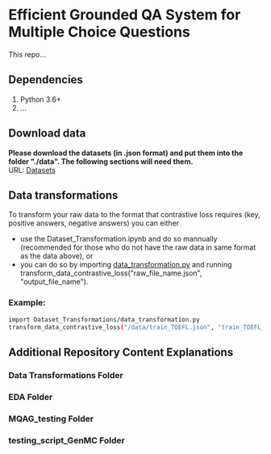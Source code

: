 # Efficient Grounded QA System for Multiple Choice Questions

This repo...


## Dependencies
1. Python 3.6+
2. ...


## Download data

**Please download the datasets (in .json format) and put them into the folder "./data". The following sections will need them.** <br>
URL: [Datasets](https://drive.google.com/drive/folders/1zXiU0i5Ma2Km0ce3TjEwyjQw2SbzA3C-?usp=sharing)


## Data transformations
To transform your raw data to the format that contrastive loss requires (key, positive answers, negative answers) you can either
- use the Dataset_Transformation.ipynb and do so mannually (recommended for those who do not have the raw data in same format as the data above), or
- you can do so by importing [data_transformation.py](https://github.com/anastasia-s02/QA-system-for-MCQ/blob/main/Dataset%20Transformations/data_transformation.py) and running transform_data_contrastive_loss("raw_file_name.json", "output_file_name").

### Example:
```bash
import Dataset_Transformations/data_transformation.py
transform_data_contrastive_loss("/data/train_TOEFL.json", "train_TOEFL_processed_contrastive_loss")
```



## Additional Repository Content Explanations 

### Data Transformations Folder

### EDA Folder

### MQAG_testing Folder

### testing_script_GenMC Folder

